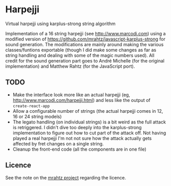 # Harpejji
Virtual harpejji using karplus-strong string algorithm

Implementation of a 16 string harpejji (see http://www.marcodi.com) using a modified version of https://github.com/mrahtz/javascript-karplus-strong for sound generation. The modifications are mainly around making the various classes/funtions exportable (though I did make some changes as far as string handling and dealing with some of the magic numbers used). All credit for the sound generation part goes to André Michelle (for the original implementation) and Matthew Rahtz (for the JavaScript port).

## TODO
* Make the interface look more like an actual harpejji (eg, http://www.marcodi.com/harpejji.html) and less like the output of `create-react-app`
* Allow a configurable number of strings (the actual harpejji comes in 12, 16 or 24 string models)
* The legato handling (on individual strings) is a bit weird as the full attack is retriggered. I didn't dive too deeply into the karplus-strong implementation to figure out how to cut part of the attack off. Not having played a real harpejji I'm not not sure how the attack actually gets affected by fret changes on a single string.
* Cleanup the front-end code (all the components are in one file)

## Licence
See the note on the [mrahtz project](https://github.com/mrahtz/javascript-karplus-strong) regarding the licence.
